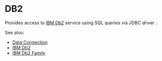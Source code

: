 <!-- TITLE: DB2 -->
<!-- SUBTITLE: -->

# DB2

Provides access to [IBM Db2](https://www.ibm.com/analytics/db2) service
using SQL queries via JDBC driver . 

See also:

  * [Data Connection](../data-connection.md)
  * [IBM Db2](https://www.ibm.com/analytics/db2)
  * [IBM Db2 Family](https://en.wikipedia.org/wiki/IBM_Db2_Family)
